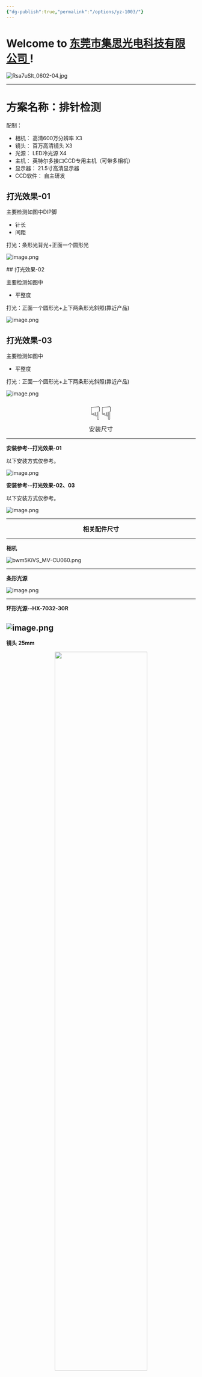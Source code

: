 ```yaml
---
{"dg-publish":true,"permalink":"/options/yz-1003/"}
---
```



# Welcome to [东莞市集思光电科技有限公司 ](https://jisicn.top) ! 

![Rsa7uSlt_0602-04.jpg](https://tc.899900.xyz/img/202303301656475.jpg)


---
# 方案名称：排针检测
配制：
- 相机： 高清600万分辨率    X3
- 镜头： 百万高清镜头    X3
- 光源： LED冷光源    X4
- 主机： 英特尔多接口CCD专用主机（可带多相机）   
- 显示器： 21.5寸高清显示器
- CCD软件： 自主研发

<div STYLE="page-break-after: always;"></div>

## 打光效果-01

主要检测如图中DIP脚
- 针长
- 间距

打光：条形光背光+正面一个圆形光

![image.png](https://tc.899900.xyz/img/202401231852912.png)

<div STYLE="page-break-after: always;"></div>
## 打光效果-02

主要检测如图中
- 平整度

打光：正面一个圆形光+上下两条形光斜照(靠近产品)

![image.png](https://tc.899900.xyz/img/202401231854434.png)

## 打光效果-03

主要检测如图中
- 平整度

打光：正面一个圆形光+上下两条形光斜照(靠近产品)

![image.png](https://tc.899900.xyz/img/202401231857157.png)

<div STYLE="page-break-after: always;"></div>

<div align='center' ><font size='50'>☟☟</font></div>

<div align='center' ><font size='3'>安装尺寸</font></div>


---

**安装参考--打光效果-01**

以下安装方式仅参考。

![image.png](https://tc.899900.xyz/img/202401231908918.png)

<div STYLE="page-break-after: always;"></div>

**安装参考--打光效果-02、03**

以下安装方式仅参考。

![image.png](https://tc.899900.xyz/img/202401231912661.png)

---

<div STYLE="page-break-after: always;"></div>

<div align='center'><font size='3'><b>相关配件尺寸</b></font></div>

---

**相机**

![bwm5KiVS_MV-CU060.png](https://tc.899900.xyz/img/202303301656247.png)

---

**条形光源**

![image.png](https://tc.899900.xyz/img/202401231913187.png)

---

<div STYLE="page-break-after: always;"></div>

**环形光源--HX-7032-30R**

![image.png](https://tc.899900.xyz/img/202401231916315.png)
---

**镜头**
**25mm**

<div align="center"><img src="https://tc.899900.xyz/img/202303291352046.png" width="70%" height="70%"></img></div>

---

<div STYLE="page-break-after: always;"></div>

# 文件下载：
[下载](https://jisi.lanzout.com/iKgGI1m1qpub)

---

<center><a href="Https://www.jisicn.top" target="_blank">东莞集思光电科技有限公司</a></center>
<center><a href="Https://www.jisicn.top" target="_blank">https://www.jisicn.top</a></center>
<center><a href="Https://www.dgjisi.eu.org" target="_blank">https://www.dgjisi.eu.org</a></center>

---

<div align='center' ><font size='50'><b>End Thanks</b></font></div>